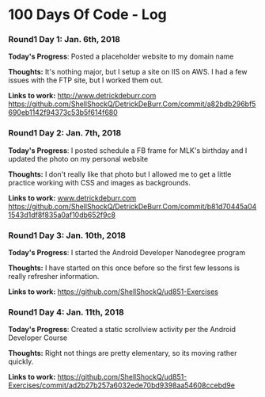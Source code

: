 # 100 Days Of Code - Log

### Round1 Day 1: Jan. 6th, 2018

**Today's Progress**: Posted a placeholder website to my domain name

**Thoughts:** It's nothing major, but I setup a site on IIS on AWS. I had a few issues with the FTP site, but I worked them out. 

**Links to work:** 
http://www.detrickdeburr.com
https://github.com/ShellShockQ/DetrickDeBurr.Com/commit/a82bdb296bf5690eb1142f94373c53b5f614f680

### Round1 Day 2: Jan. 7th, 2018

**Today's Progress**: I posted schedule a FB frame for MLK's birthday and I updated the photo on my personal website

**Thoughts:** I don't really like that photo but I allowed me to get a little practice working with CSS and images as backgrounds.

**Links to work:** 
www.detrickdeburr.com
https://github.com/ShellShockQ/DetrickDeBurr.Com/commit/b81d70445a041543d1df8f835a0af10db652f9c8

### Round1 Day 3: Jan. 10th, 2018

**Today's Progress**: I started the Android Developer Nanodegree program

**Thoughts:** I have started on this once before so the first few lessons is really refresher information.

**Links to work:** 
https://github.com/ShellShockQ/ud851-Exercises

### Round1 Day 4: Jan. 11th, 2018

**Today's Progress**: Created a static scrollview activity per the Android Developer Course

**Thoughts:** Right not things are pretty elementary, so its moving rather quickly. 

**Links to work:** 
https://github.com/ShellShockQ/ud851-Exercises/commit/ad2b27b257a6032ede70bd9398aa54608ccebd9e
